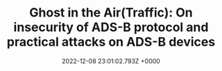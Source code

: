 ---
title: "Ghost in the Air(Traffic): On insecurity of ADS-B protocol and practical attacks on ADS-B devices"
link: "https://www.s3.eurecom.fr/docs/bh12us_costin.pdf"
date: "2022-12-08 23:01:02.793Z +0000"
description: ""
category: "papers"
---
